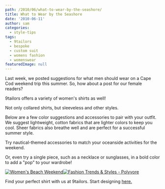 ```yaml
---
path: /2010/06/what-to-wear-by-the-seashore/
title: What to Wear by the Seashore
date: '2010-06-11'
author: sam
categories:
  - style-tips
tags:
  - 9tailors
  - bespoke
  - custom suit
  - womens fashion
  - womenswear
featuredImage: null
---
```

Last week, we posted suggestions for what men should wear on a Cape Cod weekend trip this summer.
So, how about a post for our female readers?

9tailors offers a variety of women's shirts as well!

Not only collared shirts, but sleeveless and other styles.

Below are a few color suggestions and accessories to pair with your outfit. We suggest lightweight, cotton fabrics that are lighter colors to keep you cool. Sheer fabrics also breathe well and are perfect for a successful summer style.

Try nautical-themed accessories to match your oceanside activities for the weekend.

Or, even try a single piece, such as a necklace or sunglasses, in a bold color to add a "pop" to your wardrobe!

[![Women's Beach Weekend](http://www.polyvore.com/cgi/img-set/BQcDAAAAAwoDanBnAAAABC5vdXQKFkV2ekdNWk4xM3hHbjBnbFB3RW5mR0EAAAACaWQKAWUAAAAEc2l6ZQ.jpg "Women's Beach Weekend")](http://www.polyvore.com/womens_beach_weekend/set?.embedder=1591450&.mid=embed&id=19593462)[![Fashion Trends & Styles - Polyvore](http://cdn.polyvore.com/rsrc/img/logo_embed_alt_63x21.png "Fashion Trends & Styles - Polyvore")](http://www.polyvore.com/)

Find your perfect shirt with us at 9tailors. Start designing [here.](http://9tailors.com/)